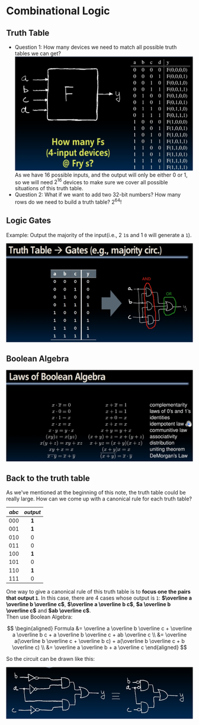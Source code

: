 # Combinational Logic

## Truth Table

- Question 1: How many devices we need to match all possible truth tables we can get?
  ![TT](./Image/Week6/week6-30.png)
  As we have 16 possible inputs, and the output will only be either 0 or 1, so we will need $2^{16}$ devices to make sure we cover all possible situations of this truth table.
- Question 2: What if we want to add two 32-bit numbers? How many rows do we need to build a truth table? $2^{64}$!

## Logic Gates

Example: Output the majority of the input(i.e., 2 `1`s and 1 `0` will generate a `1`).

![Majority](./Image/Week6/week6-31.png)

## Boolean Algebra

![Laws](./Image/Week6/week6-32.png)

## Back to the truth table

As we've mentioned at the beginning of this note, the truth table could be really large. How can we come up with a canonical rule for each truth table?

| $abc$ | $output$ |
|:-----:|:--------:|
|  000  |  **1**   |
|  001  |  **1**   |
|  010  |    0     |
|  011  |    0     |
|  100  |  **1**   |
|  101  |    0     |
|  110  |  **1**   |
|  111  |    0     |

One way to give a canonical rule of this truth table is to **focus one the pairs that output `1`**. In this case, there are 4 cases whose output is `1`: **$\overline a \overline b \overline c$**, **$\overline a \overline b c$**, **$a \overline b \overline c$** and **$ab \overline c$**.  
Then use Boolean Algebra:

$$
\begin{aligned}
Formula &= \overline a \overline b \overline c + \overline a \overline b c + a \overline b \overline c + ab \overline c \\
&= \overline a(\overline b \overline c + \overline b c) + a(\overline b \overline c + b \overline c) \\
&= \overline a \overline b + a \overline c
\end{aligned}
$$

So the circuit can be drawn like this:

![Circuit](./Image/Week6/week6-34.png)
